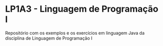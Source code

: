 # LP1A3 - Linguagem de Programação I
Repositório com os exemplos e os exercícios em linguagem Java da disciplina de Linguagem de Programação I
